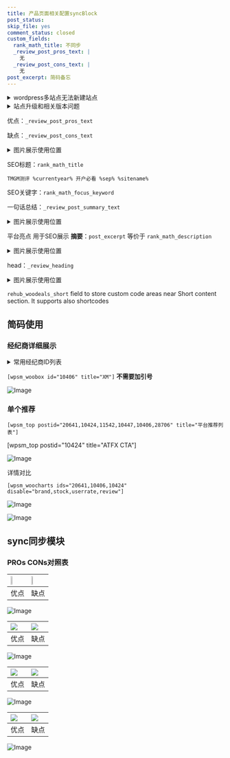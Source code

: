 ```yaml
---
title: 产品页面相关配置syncBlock
post_status: 
skip_file: yes
comment_status: closed
custom_fields:
  rank_math_title: 不同步
  _review_post_pros_text: |
    无
  _review_post_cons_text: |
    无
post_excerpt: 简码备忘
---
```

<details><summary>wordpress多站点无法新建站点</summary>

<li>和报错需要清理cookies一样的原因</li>
<li>wp-config.php里面<code>define( 'SUBDOMAIN_INSTALL', false );//子域名安装</code></li>
<li>新建子站点是用<code>define( 'SUBDOMAIN_INSTALL', true);//子域名安装</code> 完成以后，改成<code>false</code></li>
</details>

<details><summary>站点升级和相关版本问题</summary>

<p>wordpress：5.9.9
woocommerce：7.5.1
出现问题的地方：主题选项里面>><strong>Product layout >>compact style</strong></p>
<p>如何出现没有用过的字段 导致无法保存。先导出配置 然后进行修改，后面再次恢复即可。</p>
<p>出现部分字段无法显示时，需要返回默认布局后，对产品进行保存就好了。</p>
<p></p>
</details>

优点：`_review_post_pros_text`

缺点：`_review_post_cons_text`

<details><summary>图片展示使用位置</summary>

<img src="https://prod-files-secure.s3.us-west-2.amazonaws.com/39ed1227-6d7d-4570-be36-9ccd4a2c4241/f51d3d83-55d4-4bdf-9604-f37ec77ab556/Untitled.png?X-Amz-Algorithm=AWS4-HMAC-SHA256&X-Amz-Content-Sha256=UNSIGNED-PAYLOAD&X-Amz-Credential=ASIAZI2LB466WNG7A6UQ%2F20250618%2Fus-west-2%2Fs3%2Faws4_request&X-Amz-Date=20250618T105518Z&X-Amz-Expires=3600&X-Amz-Security-Token=IQoJb3JpZ2luX2VjEKL%2F%2F%2F%2F%2F%2F%2F%2F%2F%2FwEaCXVzLXdlc3QtMiJGMEQCIHB5wl1jFdFBHM0VxM2Ekv4xRdFR%2BnqIonzhuU1igYFDAiAxILL1FvTlK%2BxJWtIXGCNMxF0ZJf%2BzPaHNHvftN3iXBiqIBAiL%2F%2F%2F%2F%2F%2F%2F%2F%2F%2F8BEAAaDDYzNzQyMzE4MzgwNSIMyX56u7uy%2Fzd%2Fm3scKtwD4jKTuaer5bF7a9A8an0Gk2QaEdIMLbJykXSflFEjld0nqxvqWEzZjFCTMmq2jHqHU4kjzJbfmXVFLCO1dWDLh0oHzeHkOhssRzBOnuIGDr5yy8lSU5IBI1Z9Rs1ghqvEQZ4J7gkggLKu9b30xcpktpRyNqFUs6Uft3oV%2FDtDFEgCXp3%2FKGSFHNNqim2BYwxHTzxVfdAMsueykTD2WPCt3vY6imXzdwgAMT1P4b1G0aUPenK12Lh3njrpyrB4EPvmIDi9m06lo4J%2B6NviduVw0jpVfN0Taq4bY80Go9zz9nnlEkFYvkWV06oaupsCMOCsZXP9%2FDcV7wO7CLPEkYmw0igrzuqk8REoXsmSNGARb3mlWktVvyCBE5MPqQGvdRQvTmLVjUBIwy3el9PTotnfuT%2FSuf%2BgHvScIpp8iczp%2BaM8BfXZFv%2FY8N5xSvxU0QaytVsGaxjvUk1vRysUcYWZdS48gd49CM5tg8V000ZqCAUDHXBJA%2FLmUi8Ye70tFS1c%2FGRTBbFYB5twk%2BoAVmd3bt%2FUE3g8yY42Gwmbt4tGxWtPtAuwUx1wdn1ebuFDrmiEZX6OYqGI41yaFBYW4pQAweM2zXNOdtm1It0nrxMcN1le2jxrSZsGM0A5NV8woJzKwgY6pgEdVWj7nX0V%2F9sVLJAobQHnKIOwi97JbdxE5PBsvrFw%2Ff8%2F%2B%2FEllxoSfJJ2gQAeHM3p4WDC6vx2yY3lP%2BCvGvWRc5c8qoraixLwhkLRuJTH40oBRFENBT3c9rQqHcHDGSXlyMuzQQfoF55tqnsPfxHPER3j8LbKQrGJT%2BLq8%2F1SDy6NV2%2BCwgjyYOA%2FC2a%2BCAdR29knUXG3BVGNXnSOfPAzhFp4QSuZ&X-Amz-Signature=95879acdfd744881d92efab02f029a034d6e37c1d6c9eab2000a759754eb1505&X-Amz-SignedHeaders=host&x-amz-checksum-mode=ENABLED&x-id=GetObject" alt="Image">
</details>

SEO标题：`rank_math_title`

`TMGM测评 %currentyear% 开户必看 %sep% %sitename%`

SEO关键字：`rank_math_focus_keyword`

一句话总结：`_review_post_summary_text`

<details><summary>图片展示使用位置</summary>

<img src="https://prod-files-secure.s3.us-west-2.amazonaws.com/39ed1227-6d7d-4570-be36-9ccd4a2c4241/4b96a922-296c-4f4e-8630-d1c870cbce01/Untitled.png?X-Amz-Algorithm=AWS4-HMAC-SHA256&X-Amz-Content-Sha256=UNSIGNED-PAYLOAD&X-Amz-Credential=ASIAZI2LB466YGG5S2YK%2F20250618%2Fus-west-2%2Fs3%2Faws4_request&X-Amz-Date=20250618T105518Z&X-Amz-Expires=3600&X-Amz-Security-Token=IQoJb3JpZ2luX2VjEKL%2F%2F%2F%2F%2F%2F%2F%2F%2F%2FwEaCXVzLXdlc3QtMiJHMEUCIDAtUbu86nhwE%2B0LJNscGNqGS0WIv1nQNivbydVjvIsWAiEA6o89wDuoUWVvVRVngvpZJnRubNmyAjXkC%2FynS0dMkk4qiAQIi%2F%2F%2F%2F%2F%2F%2F%2F%2F%2F%2FARAAGgw2Mzc0MjMxODM4MDUiDJ%2FOoiVDuFeRozzabSrcA118X1ew38YkfJ8Dr%2BB8GKVNzj45u7j7MxVqSB%2BTPkasNhcaCEldQDPNZKekM44%2B4AxZ5CiV%2FQCFenBf9223LzbNt7HlZnSMKbS6tp2SG%2F3B1ABkWUSEC6SilngWmZp%2BgW5UC7CRF6R6SIl2cxP%2FWr4ufupoGrmDlPi1XWYtHjXZO6%2BQB%2F686Gj9oRZdliwMrQG7%2B8cPoHp%2B%2F7sTUXGpHLfvY1Vk%2FjuY%2F9ACz8NMd8ufvWfYI1TxF3mSxJS0ULGXVxb5zinGwl0ntPt8F3mORAxQV4U4HtExF5kaOq2UUooPPpEd0Lqxdjei4UENXbUZiojuJBtetNg7aFhljnM2W2xOwJuogeonl%2BgYd1G%2BlPWvmQX62dspRBTL4mtAuTEWD%2FV33g1fV%2BbUSqxoPNAgFwKyRbFz61%2B2hsbVtLwdRqkgclHByT1G0hFP%2FSqxV2X1JlgFeDKjQOJvD3tB5sTb%2BTgpkSP2JtmVORNmWQC2v6DCe%2BqXWhPO6w3yV4cLxWaYM%2BS04%2Fh1wX%2FEYFCX6xK06uioP1%2BOFhjpLeFvn9RM8prfe9BXYQyr3X7BgWx2uLA6%2B602k4xDQDGvgLi5n7jfo0HGJaP%2Fc6S0%2F3P%2B%2FmzEB0fPnRLnfTm741JBjBNYMM2bysIGOqUBE6MSqCE4jzkA%2BoXE7zcLiDhBXDUOJBjG5Gv8%2B5tTLv77EGhGiP5FJhJX%2FTXZoFL2rA0Wl3vcizeQ3HiHPMAWBEh2UHyvvTiSSgXA%2BFmYlbA5kF0ilJuP8kr0iYP1oTqaIACYja93wLcCqMa8uzMJNxR3t8nc2i15%2BFvlGG7zotSmdSoEa4pKd7pEMIlLzNz%2FxJ1LPopUz65c%2FhpaPrEM7scaLYuN&X-Amz-Signature=6b9ad8b959b793ef9d8bf1128fd2de9dac9b93e6f9dfbe76fd3510d67a2475ed&X-Amz-SignedHeaders=host&x-amz-checksum-mode=ENABLED&x-id=GetObject" alt="Image">
</details>

平台亮点 用于SEO展示 **摘要**：`post_excerpt`  等价于 `rank_math_description`

<details><summary>图片展示使用位置</summary>

<img src="https://prod-files-secure.s3.us-west-2.amazonaws.com/39ed1227-6d7d-4570-be36-9ccd4a2c4241/1ee11f63-b60a-4dfe-a7a7-d58ff23b5d88/Untitled.png?X-Amz-Algorithm=AWS4-HMAC-SHA256&X-Amz-Content-Sha256=UNSIGNED-PAYLOAD&X-Amz-Credential=ASIAZI2LB466TP7UBBPF%2F20250618%2Fus-west-2%2Fs3%2Faws4_request&X-Amz-Date=20250618T105518Z&X-Amz-Expires=3600&X-Amz-Security-Token=IQoJb3JpZ2luX2VjEKL%2F%2F%2F%2F%2F%2F%2F%2F%2F%2FwEaCXVzLXdlc3QtMiJIMEYCIQC7tyd9VaZKNDDdxSmfNG79O4w9rMJjsScpg1KB%2Fyh%2BAAIhAIdu8X5xfrRzkzg9IedVy7PIcPEEfG43tb%2BLhJKHUhwpKogECIv%2F%2F%2F%2F%2F%2F%2F%2F%2F%2FwEQABoMNjM3NDIzMTgzODA1IgzrhHfmqhbvQMJ%2F9ZQq3AM2fTltH19m7dZX9Cd62RZupP6N9hMKZaOfmoujLtX02ooNF56kLwcJV7vmlJl9j%2BHLsZkr9bf1ViZqdzQBXWieukr0CSOkBXZeCIg%2BPdvbTI7mr8mGVofm5Li5QrHFvnIl9P4GLhOb2JXJw%2BvdmkYtWhKV6vAZ2%2FVC2wS9QPIfsqlMLgNc%2FhIb5WQIGsbd3hluDRKzAvIelsRXQZOJwsdEDjqAoSZSiH1SxiwGfrCw4FaXCB0MeoFSeO%2B8DL%2F%2BUqBn6ecaGGjw5yZG0yBDgnQXdLX317%2FHgEA4AI%2BM43XCFdSSdikVQtfTu85hM5JW53Jx5ax3Yd6qkV39Ulf2ptw19JZiEjLJ5RfYJuIA5xwzrzaSdkdLRnnW0KZWapDcAwTYsZrl%2B6J1lI9MZLAhQjQTuchWfl5ekcw6oFgxIqx1s5lnzC7aB475uGqXpx7qC7Yh7k7Ds8ddx5c6WLL%2FXjuYRZ4P%2B9iGg5gh26bqozd%2FtRIwRrKUF6pK1EJnEVbYD5OYZPne0BxQQx0dIlEXTCpf2BT23cbQb%2Bb6%2BXeGtYM%2Fo83qO1YdRcGfmTbn2CsBo6SgmUd8Btg%2BPL8iKZaK6U6cG7kEy5O5bKJs3y%2BWu5PoDG1wrfOFMWx4mrSOkDDSm8rCBjqkAZlFKfx57XODEZ3cKHNimdNFl8IDjPNfSzhcocb3DOkw6lqL1MJoiTb1S6XOxQ1MNiuCxI1A6%2BE5ghaOLs%2FcN3K6tz%2FF9lo9RSlA3X6FR%2BybEl0V55TftLnBMtKOM6ShlpcNSTtSizc94EwmBLmFpINA%2BSfBl5lr7WPnQJeTrd4HwhNWIbAqrJO5FTuV1vVcQeHs54Q9nZPMVqVouGFIe%2BL8WOrY&X-Amz-Signature=ccbd731f5ecd6dd98d986948df3adcdb5f26ffaa30d14600bcccb5b000ab4a07&X-Amz-SignedHeaders=host&x-amz-checksum-mode=ENABLED&x-id=GetObject" alt="Image">
<img src="https://prod-files-secure.s3.us-west-2.amazonaws.com/39ed1227-6d7d-4570-be36-9ccd4a2c4241/ad4118b5-78d8-4fbe-801e-3b29b5d99c01/Untitled.png?X-Amz-Algorithm=AWS4-HMAC-SHA256&X-Amz-Content-Sha256=UNSIGNED-PAYLOAD&X-Amz-Credential=ASIAZI2LB466TP7UBBPF%2F20250618%2Fus-west-2%2Fs3%2Faws4_request&X-Amz-Date=20250618T105518Z&X-Amz-Expires=3600&X-Amz-Security-Token=IQoJb3JpZ2luX2VjEKL%2F%2F%2F%2F%2F%2F%2F%2F%2F%2FwEaCXVzLXdlc3QtMiJIMEYCIQC7tyd9VaZKNDDdxSmfNG79O4w9rMJjsScpg1KB%2Fyh%2BAAIhAIdu8X5xfrRzkzg9IedVy7PIcPEEfG43tb%2BLhJKHUhwpKogECIv%2F%2F%2F%2F%2F%2F%2F%2F%2F%2FwEQABoMNjM3NDIzMTgzODA1IgzrhHfmqhbvQMJ%2F9ZQq3AM2fTltH19m7dZX9Cd62RZupP6N9hMKZaOfmoujLtX02ooNF56kLwcJV7vmlJl9j%2BHLsZkr9bf1ViZqdzQBXWieukr0CSOkBXZeCIg%2BPdvbTI7mr8mGVofm5Li5QrHFvnIl9P4GLhOb2JXJw%2BvdmkYtWhKV6vAZ2%2FVC2wS9QPIfsqlMLgNc%2FhIb5WQIGsbd3hluDRKzAvIelsRXQZOJwsdEDjqAoSZSiH1SxiwGfrCw4FaXCB0MeoFSeO%2B8DL%2F%2BUqBn6ecaGGjw5yZG0yBDgnQXdLX317%2FHgEA4AI%2BM43XCFdSSdikVQtfTu85hM5JW53Jx5ax3Yd6qkV39Ulf2ptw19JZiEjLJ5RfYJuIA5xwzrzaSdkdLRnnW0KZWapDcAwTYsZrl%2B6J1lI9MZLAhQjQTuchWfl5ekcw6oFgxIqx1s5lnzC7aB475uGqXpx7qC7Yh7k7Ds8ddx5c6WLL%2FXjuYRZ4P%2B9iGg5gh26bqozd%2FtRIwRrKUF6pK1EJnEVbYD5OYZPne0BxQQx0dIlEXTCpf2BT23cbQb%2Bb6%2BXeGtYM%2Fo83qO1YdRcGfmTbn2CsBo6SgmUd8Btg%2BPL8iKZaK6U6cG7kEy5O5bKJs3y%2BWu5PoDG1wrfOFMWx4mrSOkDDSm8rCBjqkAZlFKfx57XODEZ3cKHNimdNFl8IDjPNfSzhcocb3DOkw6lqL1MJoiTb1S6XOxQ1MNiuCxI1A6%2BE5ghaOLs%2FcN3K6tz%2FF9lo9RSlA3X6FR%2BybEl0V55TftLnBMtKOM6ShlpcNSTtSizc94EwmBLmFpINA%2BSfBl5lr7WPnQJeTrd4HwhNWIbAqrJO5FTuV1vVcQeHs54Q9nZPMVqVouGFIe%2BL8WOrY&X-Amz-Signature=d6e3c92efeb36c1536117f93cf97eb5a18cf7428277bf494b24faea71ba85f40&X-Amz-SignedHeaders=host&x-amz-checksum-mode=ENABLED&x-id=GetObject" alt="Image">
<img src="https://prod-files-secure.s3.us-west-2.amazonaws.com/39ed1227-6d7d-4570-be36-9ccd4a2c4241/a38cf7c9-a79c-4b64-9e94-13589fe0758b/Untitled.png?X-Amz-Algorithm=AWS4-HMAC-SHA256&X-Amz-Content-Sha256=UNSIGNED-PAYLOAD&X-Amz-Credential=ASIAZI2LB466TP7UBBPF%2F20250618%2Fus-west-2%2Fs3%2Faws4_request&X-Amz-Date=20250618T105518Z&X-Amz-Expires=3600&X-Amz-Security-Token=IQoJb3JpZ2luX2VjEKL%2F%2F%2F%2F%2F%2F%2F%2F%2F%2FwEaCXVzLXdlc3QtMiJIMEYCIQC7tyd9VaZKNDDdxSmfNG79O4w9rMJjsScpg1KB%2Fyh%2BAAIhAIdu8X5xfrRzkzg9IedVy7PIcPEEfG43tb%2BLhJKHUhwpKogECIv%2F%2F%2F%2F%2F%2F%2F%2F%2F%2FwEQABoMNjM3NDIzMTgzODA1IgzrhHfmqhbvQMJ%2F9ZQq3AM2fTltH19m7dZX9Cd62RZupP6N9hMKZaOfmoujLtX02ooNF56kLwcJV7vmlJl9j%2BHLsZkr9bf1ViZqdzQBXWieukr0CSOkBXZeCIg%2BPdvbTI7mr8mGVofm5Li5QrHFvnIl9P4GLhOb2JXJw%2BvdmkYtWhKV6vAZ2%2FVC2wS9QPIfsqlMLgNc%2FhIb5WQIGsbd3hluDRKzAvIelsRXQZOJwsdEDjqAoSZSiH1SxiwGfrCw4FaXCB0MeoFSeO%2B8DL%2F%2BUqBn6ecaGGjw5yZG0yBDgnQXdLX317%2FHgEA4AI%2BM43XCFdSSdikVQtfTu85hM5JW53Jx5ax3Yd6qkV39Ulf2ptw19JZiEjLJ5RfYJuIA5xwzrzaSdkdLRnnW0KZWapDcAwTYsZrl%2B6J1lI9MZLAhQjQTuchWfl5ekcw6oFgxIqx1s5lnzC7aB475uGqXpx7qC7Yh7k7Ds8ddx5c6WLL%2FXjuYRZ4P%2B9iGg5gh26bqozd%2FtRIwRrKUF6pK1EJnEVbYD5OYZPne0BxQQx0dIlEXTCpf2BT23cbQb%2Bb6%2BXeGtYM%2Fo83qO1YdRcGfmTbn2CsBo6SgmUd8Btg%2BPL8iKZaK6U6cG7kEy5O5bKJs3y%2BWu5PoDG1wrfOFMWx4mrSOkDDSm8rCBjqkAZlFKfx57XODEZ3cKHNimdNFl8IDjPNfSzhcocb3DOkw6lqL1MJoiTb1S6XOxQ1MNiuCxI1A6%2BE5ghaOLs%2FcN3K6tz%2FF9lo9RSlA3X6FR%2BybEl0V55TftLnBMtKOM6ShlpcNSTtSizc94EwmBLmFpINA%2BSfBl5lr7WPnQJeTrd4HwhNWIbAqrJO5FTuV1vVcQeHs54Q9nZPMVqVouGFIe%2BL8WOrY&X-Amz-Signature=aeabf7548ada2ec37fc93cc2efcf93869154c182447f5cf58c94c76afd6220e5&X-Amz-SignedHeaders=host&x-amz-checksum-mode=ENABLED&x-id=GetObject" alt="Image">
<img src="https://prod-files-secure.s3.us-west-2.amazonaws.com/39ed1227-6d7d-4570-be36-9ccd4a2c4241/7da6fc1e-d2ac-42ae-8c75-cb5749aa18f6/Untitled.png?X-Amz-Algorithm=AWS4-HMAC-SHA256&X-Amz-Content-Sha256=UNSIGNED-PAYLOAD&X-Amz-Credential=ASIAZI2LB466TP7UBBPF%2F20250618%2Fus-west-2%2Fs3%2Faws4_request&X-Amz-Date=20250618T105518Z&X-Amz-Expires=3600&X-Amz-Security-Token=IQoJb3JpZ2luX2VjEKL%2F%2F%2F%2F%2F%2F%2F%2F%2F%2FwEaCXVzLXdlc3QtMiJIMEYCIQC7tyd9VaZKNDDdxSmfNG79O4w9rMJjsScpg1KB%2Fyh%2BAAIhAIdu8X5xfrRzkzg9IedVy7PIcPEEfG43tb%2BLhJKHUhwpKogECIv%2F%2F%2F%2F%2F%2F%2F%2F%2F%2FwEQABoMNjM3NDIzMTgzODA1IgzrhHfmqhbvQMJ%2F9ZQq3AM2fTltH19m7dZX9Cd62RZupP6N9hMKZaOfmoujLtX02ooNF56kLwcJV7vmlJl9j%2BHLsZkr9bf1ViZqdzQBXWieukr0CSOkBXZeCIg%2BPdvbTI7mr8mGVofm5Li5QrHFvnIl9P4GLhOb2JXJw%2BvdmkYtWhKV6vAZ2%2FVC2wS9QPIfsqlMLgNc%2FhIb5WQIGsbd3hluDRKzAvIelsRXQZOJwsdEDjqAoSZSiH1SxiwGfrCw4FaXCB0MeoFSeO%2B8DL%2F%2BUqBn6ecaGGjw5yZG0yBDgnQXdLX317%2FHgEA4AI%2BM43XCFdSSdikVQtfTu85hM5JW53Jx5ax3Yd6qkV39Ulf2ptw19JZiEjLJ5RfYJuIA5xwzrzaSdkdLRnnW0KZWapDcAwTYsZrl%2B6J1lI9MZLAhQjQTuchWfl5ekcw6oFgxIqx1s5lnzC7aB475uGqXpx7qC7Yh7k7Ds8ddx5c6WLL%2FXjuYRZ4P%2B9iGg5gh26bqozd%2FtRIwRrKUF6pK1EJnEVbYD5OYZPne0BxQQx0dIlEXTCpf2BT23cbQb%2Bb6%2BXeGtYM%2Fo83qO1YdRcGfmTbn2CsBo6SgmUd8Btg%2BPL8iKZaK6U6cG7kEy5O5bKJs3y%2BWu5PoDG1wrfOFMWx4mrSOkDDSm8rCBjqkAZlFKfx57XODEZ3cKHNimdNFl8IDjPNfSzhcocb3DOkw6lqL1MJoiTb1S6XOxQ1MNiuCxI1A6%2BE5ghaOLs%2FcN3K6tz%2FF9lo9RSlA3X6FR%2BybEl0V55TftLnBMtKOM6ShlpcNSTtSizc94EwmBLmFpINA%2BSfBl5lr7WPnQJeTrd4HwhNWIbAqrJO5FTuV1vVcQeHs54Q9nZPMVqVouGFIe%2BL8WOrY&X-Amz-Signature=d2563ef77477d6685f5bd4c2cd863d85117bda5b1acdeeb8967cc5e47d4e79e6&X-Amz-SignedHeaders=host&x-amz-checksum-mode=ENABLED&x-id=GetObject" alt="Image">
<img src="https://prod-files-secure.s3.us-west-2.amazonaws.com/39ed1227-6d7d-4570-be36-9ccd4a2c4241/7e97f40a-eaee-47f5-b2f9-475f96808fa7/Untitled.png?X-Amz-Algorithm=AWS4-HMAC-SHA256&X-Amz-Content-Sha256=UNSIGNED-PAYLOAD&X-Amz-Credential=ASIAZI2LB466TP7UBBPF%2F20250618%2Fus-west-2%2Fs3%2Faws4_request&X-Amz-Date=20250618T105518Z&X-Amz-Expires=3600&X-Amz-Security-Token=IQoJb3JpZ2luX2VjEKL%2F%2F%2F%2F%2F%2F%2F%2F%2F%2FwEaCXVzLXdlc3QtMiJIMEYCIQC7tyd9VaZKNDDdxSmfNG79O4w9rMJjsScpg1KB%2Fyh%2BAAIhAIdu8X5xfrRzkzg9IedVy7PIcPEEfG43tb%2BLhJKHUhwpKogECIv%2F%2F%2F%2F%2F%2F%2F%2F%2F%2FwEQABoMNjM3NDIzMTgzODA1IgzrhHfmqhbvQMJ%2F9ZQq3AM2fTltH19m7dZX9Cd62RZupP6N9hMKZaOfmoujLtX02ooNF56kLwcJV7vmlJl9j%2BHLsZkr9bf1ViZqdzQBXWieukr0CSOkBXZeCIg%2BPdvbTI7mr8mGVofm5Li5QrHFvnIl9P4GLhOb2JXJw%2BvdmkYtWhKV6vAZ2%2FVC2wS9QPIfsqlMLgNc%2FhIb5WQIGsbd3hluDRKzAvIelsRXQZOJwsdEDjqAoSZSiH1SxiwGfrCw4FaXCB0MeoFSeO%2B8DL%2F%2BUqBn6ecaGGjw5yZG0yBDgnQXdLX317%2FHgEA4AI%2BM43XCFdSSdikVQtfTu85hM5JW53Jx5ax3Yd6qkV39Ulf2ptw19JZiEjLJ5RfYJuIA5xwzrzaSdkdLRnnW0KZWapDcAwTYsZrl%2B6J1lI9MZLAhQjQTuchWfl5ekcw6oFgxIqx1s5lnzC7aB475uGqXpx7qC7Yh7k7Ds8ddx5c6WLL%2FXjuYRZ4P%2B9iGg5gh26bqozd%2FtRIwRrKUF6pK1EJnEVbYD5OYZPne0BxQQx0dIlEXTCpf2BT23cbQb%2Bb6%2BXeGtYM%2Fo83qO1YdRcGfmTbn2CsBo6SgmUd8Btg%2BPL8iKZaK6U6cG7kEy5O5bKJs3y%2BWu5PoDG1wrfOFMWx4mrSOkDDSm8rCBjqkAZlFKfx57XODEZ3cKHNimdNFl8IDjPNfSzhcocb3DOkw6lqL1MJoiTb1S6XOxQ1MNiuCxI1A6%2BE5ghaOLs%2FcN3K6tz%2FF9lo9RSlA3X6FR%2BybEl0V55TftLnBMtKOM6ShlpcNSTtSizc94EwmBLmFpINA%2BSfBl5lr7WPnQJeTrd4HwhNWIbAqrJO5FTuV1vVcQeHs54Q9nZPMVqVouGFIe%2BL8WOrY&X-Amz-Signature=8c75d427bf85344f6c9ab15c1acc443092416eb0e1a42d1fff8d41cabe915aaa&X-Amz-SignedHeaders=host&x-amz-checksum-mode=ENABLED&x-id=GetObject" alt="Image">
</details>

head：`_review_heading`

<details><summary>图片展示使用位置</summary>

<img src="https://prod-files-secure.s3.us-west-2.amazonaws.com/39ed1227-6d7d-4570-be36-9ccd4a2c4241/3a4650ad-9887-415c-889a-edd51fa54f27/Untitled.png?X-Amz-Algorithm=AWS4-HMAC-SHA256&X-Amz-Content-Sha256=UNSIGNED-PAYLOAD&X-Amz-Credential=ASIAZI2LB46633OFVMXM%2F20250618%2Fus-west-2%2Fs3%2Faws4_request&X-Amz-Date=20250618T105519Z&X-Amz-Expires=3600&X-Amz-Security-Token=IQoJb3JpZ2luX2VjEKL%2F%2F%2F%2F%2F%2F%2F%2F%2F%2FwEaCXVzLXdlc3QtMiJGMEQCICnHDnW7lZ5a3WU4i3pwu9E%2Be00JSU1ES2gnJO30QfKJAiAj0%2FvEih6faiNAJXZlz%2FMPzGC%2Fha8%2F6eK4mtFy8iaa9iqIBAiL%2F%2F%2F%2F%2F%2F%2F%2F%2F%2F8BEAAaDDYzNzQyMzE4MzgwNSIMHwlN2iqRDjK6il13KtwDFF3UpgAYDxRuHLZfu5gj%2BxjMyBGBL509n4VNJ8zdhnV%2BstQs4z7fp4e5kiZ5WDONqERLdoeM0wTkhgCBEAJ9QXRHMMdJU%2FNjJpm33WZWNbGfnwYwXTzbZEbFJo4jHQPKzd1%2BEEXR9sbC3jG5QnHuqcsvhwrB8vO5aSYvUZZjQWYe2V1OB2J2qZVcVtSJrcwrN5AZIGebHGEeW%2Fl0H%2BZHkT5yRGE6BdSdKhjs6dLQZ3hhF%2B%2FzSou1O4ePaoc%2FJ2M3ro3OtMa0bN1EwEm7fDhGWNjIEeyjskC2WwTHK7PHXiKlkvlAUyqJ%2BoilUsQIr1crioIS2ZmtyQ98%2BywGAbMPNu0JjWOzC6wHa4G%2FkLQSouBEDvzzeoo2DisFESRfPDxNjYFuKb6gtSyCtoeyzANC64EwUHzvUXpzVlVraIPsogECtrOgoUDTwg3VtcrTM%2BUUUjGiNtKRqE7YckAkc0TcQX3h4GnwH00wEZbSRs4SpF5hcldm5Kv6yFo8Jtnxkkc%2BZx92MsUM5VAiTOdiJhYIyUPizmX6yXUaDGS4P%2FJj5BqAG%2B8mNqb99i22c3tLQqB1Dbf9%2FaKNcQKBUYL1EQgJs3RyReXff7Y%2BRYIwmDVH98zOTpDND2M1AP%2B5lxYwxpvKwgY6pgH6QLBmMDyll4XLpuNYPtGz8giGyOqRdI04HlTpbEs6OsQGveIq2BWKMO6l%2BLG%2BsbOii2vGqJL1hDBZYzr3iq%2BN%2FIbvMJLjirPHHfu8iabmOc3%2B%2BaPtSMFdydCGtamPbCgsTgiQMhXn%2Bu9nksLPmwJw3Z98V%2B8rj8GnrDgFUTFuJVffY0uYnroUip%2FRj43wxl0IgdiNOqXbCoC5uCIUTT9xtnkusLog&X-Amz-Signature=713b81d2e8cfaa6f7bda0c6cf5b30871e4ff686317455ec0cc7e42b7bb356fd9&X-Amz-SignedHeaders=host&x-amz-checksum-mode=ENABLED&x-id=GetObject" alt="Image">
</details>

`rehub_woodeals_short`	field to store custom code areas near Short content section. It supports also shortcodes



## 简码使用

### 经纪商详细展示

<details><summary>常用经纪商ID列表</summary>

<pre><code class="php">嘉盛 ===> 20641  [wpsm_woobox id="20641" title="嘉盛"]
易信easymarkets ===> 11542  [wpsm_woobox id="11542" title="易信easymarkets"]
ATFX外汇 ===> 10424  [wpsm_woobox id="10424" title="ATFX"]
XM ===> 10406  [wpsm_woobox id="10406" title="XM"]
TMGM ===> 29622  [wpsm_woobox id="29622" title="TMGM"]
HYCM ===> 10447  [wpsm_woobox id="10447" title="HYCM"]
fpmarkets澳福外汇 ===> 20639  [wpsm_woobox id="20639" title="fpmarkets澳福外汇"]</code></pre>
</details>

`[wpsm_woobox id="10406" title="XM"]` **不需要加引号**

![Image](https://prod-files-secure.s3.us-west-2.amazonaws.com/39ed1227-6d7d-4570-be36-9ccd4a2c4241/4f898f9d-0fa7-4e43-acd3-ac6bc7be575a/Untitled.png?X-Amz-Algorithm=AWS4-HMAC-SHA256&X-Amz-Content-Sha256=UNSIGNED-PAYLOAD&X-Amz-Credential=ASIAZI2LB466V3TMINWQ%2F20250618%2Fus-west-2%2Fs3%2Faws4_request&X-Amz-Date=20250618T105516Z&X-Amz-Expires=3600&X-Amz-Security-Token=IQoJb3JpZ2luX2VjEKL%2F%2F%2F%2F%2F%2F%2F%2F%2F%2FwEaCXVzLXdlc3QtMiJHMEUCIQCwodFEMnu0R4qqS5Z2L3Dk1fP2wsVwwW%2Bc6W1t1iFa4gIgMhToAGmExQCWB0eZzzDpawvPjEqbWiwZ5WriLWuoSbYqiAQIi%2F%2F%2F%2F%2F%2F%2F%2F%2F%2F%2FARAAGgw2Mzc0MjMxODM4MDUiDPCFX34MUUH0cCYPzSrcA8ObS8cRW7CA%2F2uK%2BTKv9RuxZZGD6RN%2BIpzNxmAg1h2wanokzoVcF9t%2BnpyAVgoQ2jJ3vq%2BaWnUwVya8EsYWIwaYgj6%2Fyjuhz8uiu5uCnrUpkdUWGIXMXwp0o0ZR9DJ2xQHB%2F6Um8P%2BvVuubPizVaZ6s%2FGsnfyVCpRRdaNkszv%2By%2F5%2BpRck9t74q4SPpCWN9mOs%2FdIFpY%2FHECsqaVTfiU0CgfVe3czGD5gaf%2BtFPemGp1gKsov7lzFcGGvSmVRlKUZa%2B%2FGygB1K75pft6LCA1MrzZKKFfGWx0FhtGFisHo8m0iXUpEumD%2BBqQEdiklJSRFGebrOrJlfoczLYko8QwOGSVUpVmbOUH8%2FCvB%2BBVRcLdaia%2B76qrHL4WTS5k%2B4UhOELzkBfQHb5ajReFgIUzPQ6hhUQ%2BCsrWcHzgv3nBbnymN15xvzhdEA6EwUZy8SZcxMHNY1w6KpihsKeUmf4gzJa%2FP4Pg5G3hP1%2FEuKgBQ53AheFLTARa5k8tIPy9CRbiSMmFDl7514b%2BzPevmA6zAEKWNc31tCVbFTOeI64NU9gqDdA9iKKlprPCqHTi%2FkDnxFnKFE2RPfge01JIE87n3J%2FqqiScvHBeBm2PTNOaefP2kLTgaZLeYKvzFwtMJycysIGOqUB5gld6PEylLc1yP8biHwyvlwPTOFG4eO7HXEEycGqL1WxzDnNPdjhD363tKJTiky6p5iSpUl1bWtnHgwSmIaqlVqPj9lUcxXa8a4D0%2Fq8o8NHh%2B8DnD%2BBQocXfEJMAlEkJHIBtjaP9lImcDiSZ4FuUfSI%2B7R0G5FXGa4ELTiZyZvHy%2FVVfCSneTvDIdKkaTzkzuG2p%2Ffb%2Bs8bRcdH3BxAqU6lwyTV&X-Amz-Signature=9c1597966e6e477844a26d16f0d4c67992e0c5cc0fea22df7e14edf14a8bbecc&X-Amz-SignedHeaders=host&x-amz-checksum-mode=ENABLED&x-id=GetObject)

### 单个推荐
`[wpsm_top postid="20641,10424,11542,10447,10406,28706" title="平台推荐列表"]`

[wpsm_top postid="10424" title="ATFX CTA"]

![Image](https://prod-files-secure.s3.us-west-2.amazonaws.com/39ed1227-6d7d-4570-be36-9ccd4a2c4241/5ac620dc-51a8-48b6-b55d-91f47299193c/Untitled.png?X-Amz-Algorithm=AWS4-HMAC-SHA256&X-Amz-Content-Sha256=UNSIGNED-PAYLOAD&X-Amz-Credential=ASIAZI2LB466V3TMINWQ%2F20250618%2Fus-west-2%2Fs3%2Faws4_request&X-Amz-Date=20250618T105516Z&X-Amz-Expires=3600&X-Amz-Security-Token=IQoJb3JpZ2luX2VjEKL%2F%2F%2F%2F%2F%2F%2F%2F%2F%2FwEaCXVzLXdlc3QtMiJHMEUCIQCwodFEMnu0R4qqS5Z2L3Dk1fP2wsVwwW%2Bc6W1t1iFa4gIgMhToAGmExQCWB0eZzzDpawvPjEqbWiwZ5WriLWuoSbYqiAQIi%2F%2F%2F%2F%2F%2F%2F%2F%2F%2F%2FARAAGgw2Mzc0MjMxODM4MDUiDPCFX34MUUH0cCYPzSrcA8ObS8cRW7CA%2F2uK%2BTKv9RuxZZGD6RN%2BIpzNxmAg1h2wanokzoVcF9t%2BnpyAVgoQ2jJ3vq%2BaWnUwVya8EsYWIwaYgj6%2Fyjuhz8uiu5uCnrUpkdUWGIXMXwp0o0ZR9DJ2xQHB%2F6Um8P%2BvVuubPizVaZ6s%2FGsnfyVCpRRdaNkszv%2By%2F5%2BpRck9t74q4SPpCWN9mOs%2FdIFpY%2FHECsqaVTfiU0CgfVe3czGD5gaf%2BtFPemGp1gKsov7lzFcGGvSmVRlKUZa%2B%2FGygB1K75pft6LCA1MrzZKKFfGWx0FhtGFisHo8m0iXUpEumD%2BBqQEdiklJSRFGebrOrJlfoczLYko8QwOGSVUpVmbOUH8%2FCvB%2BBVRcLdaia%2B76qrHL4WTS5k%2B4UhOELzkBfQHb5ajReFgIUzPQ6hhUQ%2BCsrWcHzgv3nBbnymN15xvzhdEA6EwUZy8SZcxMHNY1w6KpihsKeUmf4gzJa%2FP4Pg5G3hP1%2FEuKgBQ53AheFLTARa5k8tIPy9CRbiSMmFDl7514b%2BzPevmA6zAEKWNc31tCVbFTOeI64NU9gqDdA9iKKlprPCqHTi%2FkDnxFnKFE2RPfge01JIE87n3J%2FqqiScvHBeBm2PTNOaefP2kLTgaZLeYKvzFwtMJycysIGOqUB5gld6PEylLc1yP8biHwyvlwPTOFG4eO7HXEEycGqL1WxzDnNPdjhD363tKJTiky6p5iSpUl1bWtnHgwSmIaqlVqPj9lUcxXa8a4D0%2Fq8o8NHh%2B8DnD%2BBQocXfEJMAlEkJHIBtjaP9lImcDiSZ4FuUfSI%2B7R0G5FXGa4ELTiZyZvHy%2FVVfCSneTvDIdKkaTzkzuG2p%2Ffb%2Bs8bRcdH3BxAqU6lwyTV&X-Amz-Signature=9c4eb8a66d94893289e036f3fb8beef2b3b525c5563724573a42d3eae233a97c&X-Amz-SignedHeaders=host&x-amz-checksum-mode=ENABLED&x-id=GetObject)

详情对比

`[wpsm_woocharts ids="20641,10406,10424" disable="brand,stock,userrate,review"]`

![Image](https://prod-files-secure.s3.us-west-2.amazonaws.com/39ed1227-6d7d-4570-be36-9ccd4a2c4241/bf3ba45f-b9f3-4295-8aef-b4a495fd25f4/Untitled.png?X-Amz-Algorithm=AWS4-HMAC-SHA256&X-Amz-Content-Sha256=UNSIGNED-PAYLOAD&X-Amz-Credential=ASIAZI2LB466V3TMINWQ%2F20250618%2Fus-west-2%2Fs3%2Faws4_request&X-Amz-Date=20250618T105516Z&X-Amz-Expires=3600&X-Amz-Security-Token=IQoJb3JpZ2luX2VjEKL%2F%2F%2F%2F%2F%2F%2F%2F%2F%2FwEaCXVzLXdlc3QtMiJHMEUCIQCwodFEMnu0R4qqS5Z2L3Dk1fP2wsVwwW%2Bc6W1t1iFa4gIgMhToAGmExQCWB0eZzzDpawvPjEqbWiwZ5WriLWuoSbYqiAQIi%2F%2F%2F%2F%2F%2F%2F%2F%2F%2F%2FARAAGgw2Mzc0MjMxODM4MDUiDPCFX34MUUH0cCYPzSrcA8ObS8cRW7CA%2F2uK%2BTKv9RuxZZGD6RN%2BIpzNxmAg1h2wanokzoVcF9t%2BnpyAVgoQ2jJ3vq%2BaWnUwVya8EsYWIwaYgj6%2Fyjuhz8uiu5uCnrUpkdUWGIXMXwp0o0ZR9DJ2xQHB%2F6Um8P%2BvVuubPizVaZ6s%2FGsnfyVCpRRdaNkszv%2By%2F5%2BpRck9t74q4SPpCWN9mOs%2FdIFpY%2FHECsqaVTfiU0CgfVe3czGD5gaf%2BtFPemGp1gKsov7lzFcGGvSmVRlKUZa%2B%2FGygB1K75pft6LCA1MrzZKKFfGWx0FhtGFisHo8m0iXUpEumD%2BBqQEdiklJSRFGebrOrJlfoczLYko8QwOGSVUpVmbOUH8%2FCvB%2BBVRcLdaia%2B76qrHL4WTS5k%2B4UhOELzkBfQHb5ajReFgIUzPQ6hhUQ%2BCsrWcHzgv3nBbnymN15xvzhdEA6EwUZy8SZcxMHNY1w6KpihsKeUmf4gzJa%2FP4Pg5G3hP1%2FEuKgBQ53AheFLTARa5k8tIPy9CRbiSMmFDl7514b%2BzPevmA6zAEKWNc31tCVbFTOeI64NU9gqDdA9iKKlprPCqHTi%2FkDnxFnKFE2RPfge01JIE87n3J%2FqqiScvHBeBm2PTNOaefP2kLTgaZLeYKvzFwtMJycysIGOqUB5gld6PEylLc1yP8biHwyvlwPTOFG4eO7HXEEycGqL1WxzDnNPdjhD363tKJTiky6p5iSpUl1bWtnHgwSmIaqlVqPj9lUcxXa8a4D0%2Fq8o8NHh%2B8DnD%2BBQocXfEJMAlEkJHIBtjaP9lImcDiSZ4FuUfSI%2B7R0G5FXGa4ELTiZyZvHy%2FVVfCSneTvDIdKkaTzkzuG2p%2Ffb%2Bs8bRcdH3BxAqU6lwyTV&X-Amz-Signature=83f688c833dfc51b19e745c51ff743fa34c6c91ed44ba13546a7800eb858e352&X-Amz-SignedHeaders=host&x-amz-checksum-mode=ENABLED&x-id=GetObject)

![Image](https://prod-files-secure.s3.us-west-2.amazonaws.com/39ed1227-6d7d-4570-be36-9ccd4a2c4241/30bc56ef-f383-4b48-9768-2ebc9e436ec0/Untitled.png?X-Amz-Algorithm=AWS4-HMAC-SHA256&X-Amz-Content-Sha256=UNSIGNED-PAYLOAD&X-Amz-Credential=ASIAZI2LB466V3TMINWQ%2F20250618%2Fus-west-2%2Fs3%2Faws4_request&X-Amz-Date=20250618T105516Z&X-Amz-Expires=3600&X-Amz-Security-Token=IQoJb3JpZ2luX2VjEKL%2F%2F%2F%2F%2F%2F%2F%2F%2F%2FwEaCXVzLXdlc3QtMiJHMEUCIQCwodFEMnu0R4qqS5Z2L3Dk1fP2wsVwwW%2Bc6W1t1iFa4gIgMhToAGmExQCWB0eZzzDpawvPjEqbWiwZ5WriLWuoSbYqiAQIi%2F%2F%2F%2F%2F%2F%2F%2F%2F%2F%2FARAAGgw2Mzc0MjMxODM4MDUiDPCFX34MUUH0cCYPzSrcA8ObS8cRW7CA%2F2uK%2BTKv9RuxZZGD6RN%2BIpzNxmAg1h2wanokzoVcF9t%2BnpyAVgoQ2jJ3vq%2BaWnUwVya8EsYWIwaYgj6%2Fyjuhz8uiu5uCnrUpkdUWGIXMXwp0o0ZR9DJ2xQHB%2F6Um8P%2BvVuubPizVaZ6s%2FGsnfyVCpRRdaNkszv%2By%2F5%2BpRck9t74q4SPpCWN9mOs%2FdIFpY%2FHECsqaVTfiU0CgfVe3czGD5gaf%2BtFPemGp1gKsov7lzFcGGvSmVRlKUZa%2B%2FGygB1K75pft6LCA1MrzZKKFfGWx0FhtGFisHo8m0iXUpEumD%2BBqQEdiklJSRFGebrOrJlfoczLYko8QwOGSVUpVmbOUH8%2FCvB%2BBVRcLdaia%2B76qrHL4WTS5k%2B4UhOELzkBfQHb5ajReFgIUzPQ6hhUQ%2BCsrWcHzgv3nBbnymN15xvzhdEA6EwUZy8SZcxMHNY1w6KpihsKeUmf4gzJa%2FP4Pg5G3hP1%2FEuKgBQ53AheFLTARa5k8tIPy9CRbiSMmFDl7514b%2BzPevmA6zAEKWNc31tCVbFTOeI64NU9gqDdA9iKKlprPCqHTi%2FkDnxFnKFE2RPfge01JIE87n3J%2FqqiScvHBeBm2PTNOaefP2kLTgaZLeYKvzFwtMJycysIGOqUB5gld6PEylLc1yP8biHwyvlwPTOFG4eO7HXEEycGqL1WxzDnNPdjhD363tKJTiky6p5iSpUl1bWtnHgwSmIaqlVqPj9lUcxXa8a4D0%2Fq8o8NHh%2B8DnD%2BBQocXfEJMAlEkJHIBtjaP9lImcDiSZ4FuUfSI%2B7R0G5FXGa4ELTiZyZvHy%2FVVfCSneTvDIdKkaTzkzuG2p%2Ffb%2Bs8bRcdH3BxAqU6lwyTV&X-Amz-Signature=6fd7c180d98df1b7b1e12dc19507debf096112b238908053473c1995d6a44e32&X-Amz-SignedHeaders=host&x-amz-checksum-mode=ENABLED&x-id=GetObject)

## sync同步模块

### PROs CONs对照表

| <img src="https://cdn.ifttt.fun/gh/jarlin8/OSS@main/icons/customize/pros.svg" height="auto" width="37.3%"> | <img src="https://cdn.ifttt.fun/gh/jarlin8/OSS@main/icons/customize/cons.svg" height="auto" width="28.8%"> |
| :--- | :--- |
| 优点 | 缺点 |

![Image](https://prod-files-secure.s3.us-west-2.amazonaws.com/39ed1227-6d7d-4570-be36-9ccd4a2c4241/8742b755-dfb5-4004-9a5f-d6e561664bd8/Untitled.png?X-Amz-Algorithm=AWS4-HMAC-SHA256&X-Amz-Content-Sha256=UNSIGNED-PAYLOAD&X-Amz-Credential=ASIAZI2LB466V3TMINWQ%2F20250618%2Fus-west-2%2Fs3%2Faws4_request&X-Amz-Date=20250618T105516Z&X-Amz-Expires=3600&X-Amz-Security-Token=IQoJb3JpZ2luX2VjEKL%2F%2F%2F%2F%2F%2F%2F%2F%2F%2FwEaCXVzLXdlc3QtMiJHMEUCIQCwodFEMnu0R4qqS5Z2L3Dk1fP2wsVwwW%2Bc6W1t1iFa4gIgMhToAGmExQCWB0eZzzDpawvPjEqbWiwZ5WriLWuoSbYqiAQIi%2F%2F%2F%2F%2F%2F%2F%2F%2F%2F%2FARAAGgw2Mzc0MjMxODM4MDUiDPCFX34MUUH0cCYPzSrcA8ObS8cRW7CA%2F2uK%2BTKv9RuxZZGD6RN%2BIpzNxmAg1h2wanokzoVcF9t%2BnpyAVgoQ2jJ3vq%2BaWnUwVya8EsYWIwaYgj6%2Fyjuhz8uiu5uCnrUpkdUWGIXMXwp0o0ZR9DJ2xQHB%2F6Um8P%2BvVuubPizVaZ6s%2FGsnfyVCpRRdaNkszv%2By%2F5%2BpRck9t74q4SPpCWN9mOs%2FdIFpY%2FHECsqaVTfiU0CgfVe3czGD5gaf%2BtFPemGp1gKsov7lzFcGGvSmVRlKUZa%2B%2FGygB1K75pft6LCA1MrzZKKFfGWx0FhtGFisHo8m0iXUpEumD%2BBqQEdiklJSRFGebrOrJlfoczLYko8QwOGSVUpVmbOUH8%2FCvB%2BBVRcLdaia%2B76qrHL4WTS5k%2B4UhOELzkBfQHb5ajReFgIUzPQ6hhUQ%2BCsrWcHzgv3nBbnymN15xvzhdEA6EwUZy8SZcxMHNY1w6KpihsKeUmf4gzJa%2FP4Pg5G3hP1%2FEuKgBQ53AheFLTARa5k8tIPy9CRbiSMmFDl7514b%2BzPevmA6zAEKWNc31tCVbFTOeI64NU9gqDdA9iKKlprPCqHTi%2FkDnxFnKFE2RPfge01JIE87n3J%2FqqiScvHBeBm2PTNOaefP2kLTgaZLeYKvzFwtMJycysIGOqUB5gld6PEylLc1yP8biHwyvlwPTOFG4eO7HXEEycGqL1WxzDnNPdjhD363tKJTiky6p5iSpUl1bWtnHgwSmIaqlVqPj9lUcxXa8a4D0%2Fq8o8NHh%2B8DnD%2BBQocXfEJMAlEkJHIBtjaP9lImcDiSZ4FuUfSI%2B7R0G5FXGa4ELTiZyZvHy%2FVVfCSneTvDIdKkaTzkzuG2p%2Ffb%2Bs8bRcdH3BxAqU6lwyTV&X-Amz-Signature=2c72ba0b27907f2b75be8a7c215f1cd3584d3e1bd1c00d0f24a4c31b21300c9a&X-Amz-SignedHeaders=host&x-amz-checksum-mode=ENABLED&x-id=GetObject)

| <img src="https://cdn.ifttt.fun/gh/jarlin8/OSS@main/icons/customize/pros1.svg" height="auto"> | <img src="https://cdn.ifttt.fun/gh/jarlin8/OSS@main/icons/customize/cons1.svg" height="auto"> |
| :--- | :--- |
| 优点 | 缺点 |

![Image](https://prod-files-secure.s3.us-west-2.amazonaws.com/39ed1227-6d7d-4570-be36-9ccd4a2c4241/806358f8-c9c4-4e17-bb35-c6c76a5397a5/Untitled.png?X-Amz-Algorithm=AWS4-HMAC-SHA256&X-Amz-Content-Sha256=UNSIGNED-PAYLOAD&X-Amz-Credential=ASIAZI2LB466V3TMINWQ%2F20250618%2Fus-west-2%2Fs3%2Faws4_request&X-Amz-Date=20250618T105516Z&X-Amz-Expires=3600&X-Amz-Security-Token=IQoJb3JpZ2luX2VjEKL%2F%2F%2F%2F%2F%2F%2F%2F%2F%2FwEaCXVzLXdlc3QtMiJHMEUCIQCwodFEMnu0R4qqS5Z2L3Dk1fP2wsVwwW%2Bc6W1t1iFa4gIgMhToAGmExQCWB0eZzzDpawvPjEqbWiwZ5WriLWuoSbYqiAQIi%2F%2F%2F%2F%2F%2F%2F%2F%2F%2F%2FARAAGgw2Mzc0MjMxODM4MDUiDPCFX34MUUH0cCYPzSrcA8ObS8cRW7CA%2F2uK%2BTKv9RuxZZGD6RN%2BIpzNxmAg1h2wanokzoVcF9t%2BnpyAVgoQ2jJ3vq%2BaWnUwVya8EsYWIwaYgj6%2Fyjuhz8uiu5uCnrUpkdUWGIXMXwp0o0ZR9DJ2xQHB%2F6Um8P%2BvVuubPizVaZ6s%2FGsnfyVCpRRdaNkszv%2By%2F5%2BpRck9t74q4SPpCWN9mOs%2FdIFpY%2FHECsqaVTfiU0CgfVe3czGD5gaf%2BtFPemGp1gKsov7lzFcGGvSmVRlKUZa%2B%2FGygB1K75pft6LCA1MrzZKKFfGWx0FhtGFisHo8m0iXUpEumD%2BBqQEdiklJSRFGebrOrJlfoczLYko8QwOGSVUpVmbOUH8%2FCvB%2BBVRcLdaia%2B76qrHL4WTS5k%2B4UhOELzkBfQHb5ajReFgIUzPQ6hhUQ%2BCsrWcHzgv3nBbnymN15xvzhdEA6EwUZy8SZcxMHNY1w6KpihsKeUmf4gzJa%2FP4Pg5G3hP1%2FEuKgBQ53AheFLTARa5k8tIPy9CRbiSMmFDl7514b%2BzPevmA6zAEKWNc31tCVbFTOeI64NU9gqDdA9iKKlprPCqHTi%2FkDnxFnKFE2RPfge01JIE87n3J%2FqqiScvHBeBm2PTNOaefP2kLTgaZLeYKvzFwtMJycysIGOqUB5gld6PEylLc1yP8biHwyvlwPTOFG4eO7HXEEycGqL1WxzDnNPdjhD363tKJTiky6p5iSpUl1bWtnHgwSmIaqlVqPj9lUcxXa8a4D0%2Fq8o8NHh%2B8DnD%2BBQocXfEJMAlEkJHIBtjaP9lImcDiSZ4FuUfSI%2B7R0G5FXGa4ELTiZyZvHy%2FVVfCSneTvDIdKkaTzkzuG2p%2Ffb%2Bs8bRcdH3BxAqU6lwyTV&X-Amz-Signature=d1687cb17e0436d29b29728fb38448502aa3e98ac6b9ee14d2b9f465aa66ca6e&X-Amz-SignedHeaders=host&x-amz-checksum-mode=ENABLED&x-id=GetObject)

| <img src="https://cdn.ifttt.fun/gh/jarlin8/OSS@main/icons/customize/pros2.svg" height="auto"> | <img src="https://cdn.ifttt.fun/gh/jarlin8/OSS@main/icons/customize/cons2.svg" height="auto"> |
| :--- | :--- |
| 优点 | 缺点 |

![Image](https://prod-files-secure.s3.us-west-2.amazonaws.com/39ed1227-6d7d-4570-be36-9ccd4a2c4241/a9245ec9-70dd-4005-b534-0d54315fc5f3/Untitled.png?X-Amz-Algorithm=AWS4-HMAC-SHA256&X-Amz-Content-Sha256=UNSIGNED-PAYLOAD&X-Amz-Credential=ASIAZI2LB466V3TMINWQ%2F20250618%2Fus-west-2%2Fs3%2Faws4_request&X-Amz-Date=20250618T105516Z&X-Amz-Expires=3600&X-Amz-Security-Token=IQoJb3JpZ2luX2VjEKL%2F%2F%2F%2F%2F%2F%2F%2F%2F%2FwEaCXVzLXdlc3QtMiJHMEUCIQCwodFEMnu0R4qqS5Z2L3Dk1fP2wsVwwW%2Bc6W1t1iFa4gIgMhToAGmExQCWB0eZzzDpawvPjEqbWiwZ5WriLWuoSbYqiAQIi%2F%2F%2F%2F%2F%2F%2F%2F%2F%2F%2FARAAGgw2Mzc0MjMxODM4MDUiDPCFX34MUUH0cCYPzSrcA8ObS8cRW7CA%2F2uK%2BTKv9RuxZZGD6RN%2BIpzNxmAg1h2wanokzoVcF9t%2BnpyAVgoQ2jJ3vq%2BaWnUwVya8EsYWIwaYgj6%2Fyjuhz8uiu5uCnrUpkdUWGIXMXwp0o0ZR9DJ2xQHB%2F6Um8P%2BvVuubPizVaZ6s%2FGsnfyVCpRRdaNkszv%2By%2F5%2BpRck9t74q4SPpCWN9mOs%2FdIFpY%2FHECsqaVTfiU0CgfVe3czGD5gaf%2BtFPemGp1gKsov7lzFcGGvSmVRlKUZa%2B%2FGygB1K75pft6LCA1MrzZKKFfGWx0FhtGFisHo8m0iXUpEumD%2BBqQEdiklJSRFGebrOrJlfoczLYko8QwOGSVUpVmbOUH8%2FCvB%2BBVRcLdaia%2B76qrHL4WTS5k%2B4UhOELzkBfQHb5ajReFgIUzPQ6hhUQ%2BCsrWcHzgv3nBbnymN15xvzhdEA6EwUZy8SZcxMHNY1w6KpihsKeUmf4gzJa%2FP4Pg5G3hP1%2FEuKgBQ53AheFLTARa5k8tIPy9CRbiSMmFDl7514b%2BzPevmA6zAEKWNc31tCVbFTOeI64NU9gqDdA9iKKlprPCqHTi%2FkDnxFnKFE2RPfge01JIE87n3J%2FqqiScvHBeBm2PTNOaefP2kLTgaZLeYKvzFwtMJycysIGOqUB5gld6PEylLc1yP8biHwyvlwPTOFG4eO7HXEEycGqL1WxzDnNPdjhD363tKJTiky6p5iSpUl1bWtnHgwSmIaqlVqPj9lUcxXa8a4D0%2Fq8o8NHh%2B8DnD%2BBQocXfEJMAlEkJHIBtjaP9lImcDiSZ4FuUfSI%2B7R0G5FXGa4ELTiZyZvHy%2FVVfCSneTvDIdKkaTzkzuG2p%2Ffb%2Bs8bRcdH3BxAqU6lwyTV&X-Amz-Signature=2d1170e658fde0eb37d5c63f27a224f1c24f4fcdd5b1b3f51fe40b0c08e7e3c1&X-Amz-SignedHeaders=host&x-amz-checksum-mode=ENABLED&x-id=GetObject)

| <img src="https://cdn.ifttt.fun/gh/jarlin8/OSS@main/icons/customize/pros3.svg" height="auto"> | <img src="https://cdn.ifttt.fun/gh/jarlin8/OSS@main/icons/customize/cons3.svg" height="auto"> |
| :--- | :--- |
| 优点 | 缺点 |

![Image](https://prod-files-secure.s3.us-west-2.amazonaws.com/39ed1227-6d7d-4570-be36-9ccd4a2c4241/e1e580a2-2e5c-4780-9ff4-19c318fc2284/Untitled.png?X-Amz-Algorithm=AWS4-HMAC-SHA256&X-Amz-Content-Sha256=UNSIGNED-PAYLOAD&X-Amz-Credential=ASIAZI2LB466V3TMINWQ%2F20250618%2Fus-west-2%2Fs3%2Faws4_request&X-Amz-Date=20250618T105516Z&X-Amz-Expires=3600&X-Amz-Security-Token=IQoJb3JpZ2luX2VjEKL%2F%2F%2F%2F%2F%2F%2F%2F%2F%2FwEaCXVzLXdlc3QtMiJHMEUCIQCwodFEMnu0R4qqS5Z2L3Dk1fP2wsVwwW%2Bc6W1t1iFa4gIgMhToAGmExQCWB0eZzzDpawvPjEqbWiwZ5WriLWuoSbYqiAQIi%2F%2F%2F%2F%2F%2F%2F%2F%2F%2F%2FARAAGgw2Mzc0MjMxODM4MDUiDPCFX34MUUH0cCYPzSrcA8ObS8cRW7CA%2F2uK%2BTKv9RuxZZGD6RN%2BIpzNxmAg1h2wanokzoVcF9t%2BnpyAVgoQ2jJ3vq%2BaWnUwVya8EsYWIwaYgj6%2Fyjuhz8uiu5uCnrUpkdUWGIXMXwp0o0ZR9DJ2xQHB%2F6Um8P%2BvVuubPizVaZ6s%2FGsnfyVCpRRdaNkszv%2By%2F5%2BpRck9t74q4SPpCWN9mOs%2FdIFpY%2FHECsqaVTfiU0CgfVe3czGD5gaf%2BtFPemGp1gKsov7lzFcGGvSmVRlKUZa%2B%2FGygB1K75pft6LCA1MrzZKKFfGWx0FhtGFisHo8m0iXUpEumD%2BBqQEdiklJSRFGebrOrJlfoczLYko8QwOGSVUpVmbOUH8%2FCvB%2BBVRcLdaia%2B76qrHL4WTS5k%2B4UhOELzkBfQHb5ajReFgIUzPQ6hhUQ%2BCsrWcHzgv3nBbnymN15xvzhdEA6EwUZy8SZcxMHNY1w6KpihsKeUmf4gzJa%2FP4Pg5G3hP1%2FEuKgBQ53AheFLTARa5k8tIPy9CRbiSMmFDl7514b%2BzPevmA6zAEKWNc31tCVbFTOeI64NU9gqDdA9iKKlprPCqHTi%2FkDnxFnKFE2RPfge01JIE87n3J%2FqqiScvHBeBm2PTNOaefP2kLTgaZLeYKvzFwtMJycysIGOqUB5gld6PEylLc1yP8biHwyvlwPTOFG4eO7HXEEycGqL1WxzDnNPdjhD363tKJTiky6p5iSpUl1bWtnHgwSmIaqlVqPj9lUcxXa8a4D0%2Fq8o8NHh%2B8DnD%2BBQocXfEJMAlEkJHIBtjaP9lImcDiSZ4FuUfSI%2B7R0G5FXGa4ELTiZyZvHy%2FVVfCSneTvDIdKkaTzkzuG2p%2Ffb%2Bs8bRcdH3BxAqU6lwyTV&X-Amz-Signature=76a8da9b681af7860b3c53afc1006b9659e92753d04d37920e917c87433121be&X-Amz-SignedHeaders=host&x-amz-checksum-mode=ENABLED&x-id=GetObject)